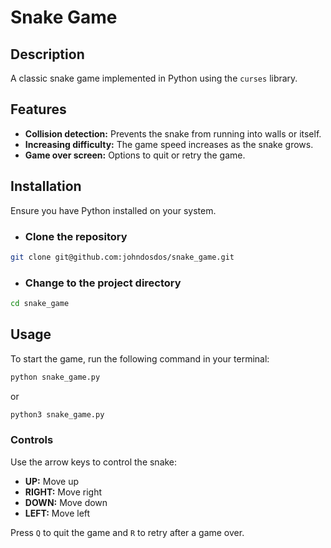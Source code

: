 # Snake Game

## Description
A classic snake game implemented in Python using the `curses` library.

## Features
- **Collision detection:** Prevents the snake from running into walls or itself.
- **Increasing difficulty:** The game speed increases as the snake grows.
- **Game over screen:** Options to quit or retry the game.

## Installation
Ensure you have Python installed on your system.

- ### Clone the repository
```bash
git clone git@github.com:johndosdos/snake_game.git
```

- ### Change to the project directory
```bash
cd snake_game
```

## Usage
To start the game, run the following command in your terminal:

```bash
python snake_game.py
```
or
```bash
python3 snake_game.py
```

### Controls
Use the arrow keys to control the snake:
- **UP:** Move up
- **RIGHT:** Move right
- **DOWN:** Move down
- **LEFT:** Move left

Press `Q` to quit the game and `R` to retry after a game over.
